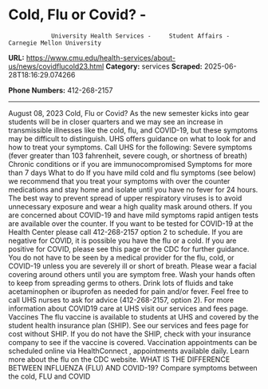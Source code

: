 # Cold, Flu or Covid?  - 
                University Health Services -     Student Affairs - Carnegie Mellon University

**URL:** https://www.cmu.edu/health-services/about-us/news/covidflucold23.html
**Category:** services
**Scraped:** 2025-06-28T18:16:29.074266

**Phone Numbers:** 412-268-2157

---

August 08, 2023
Cold, Flu or Covid?
As the new semester kicks into gear students will be in closer quarters and we may see an increase in transmissible illnesses like the cold, flu, and COVID-19, but these symptoms may be difficult to distinguish. UHS offers guidance on what to look for and how to treat your symptoms.
Call UHS for the following:
Severe symptoms (fever greater than 103 fahrenheit, severe cough, or shortness of breath)
Chronic conditions or if you are immunocompromised
Symptoms for more than 7 days
What to do
If you have mild cold and flu symptoms (see below) we recommend that you treat your symptoms with over the counter medications and stay home and isolate until you have no fever for 24 hours. The best way to prevent spread of upper respiratory viruses is to avoid unnecessary exposure and wear a high quality mask around others.
If you are concerned about COVID-19 and have mild symptoms rapid antigen tests are available over the counter. If you want to be tested for COVID-19 at the Health Center please call 412-268-2157 option 2 to schedule.
If you are negative for COVID, it is possible you have the flu or a cold.
If you are positive for COVID, please see
this page
or the
CDC
for further guidance.
You do not have to be seen by a medical provider for the flu, cold, or COVID-19 unless you are severely ill or short of breath.
Please wear a facial covering around others until you are symptom free.
Wash your hands often to keep from spreading germs to others.
Drink lots of fluids and take acetaminophen or ibuprofen as needed for pain and/or fever.
Feel free to call UHS nurses to ask for advice (412-268-2157, option 2).
For more information about COVID19 care at UHS visit our
services and fees page.
Vaccines
The flu vaccine is available to students at UHS and covered by the student health insurance plan (SHIP). See our
services and fees page
for cost without SHIP. If you do not have the SHIP, check with your insurance company to see if the vaccine is covered.
Vaccination appointments can be scheduled online via
HealthConnect
, appointments available daily.
Learn more about the flu on the CDC website.
WHAT IS THE DIFFERENCE BETWEEN INFLUENZA (FLU) AND COVID-19?
Compare symptoms between the cold, FLU and COVID